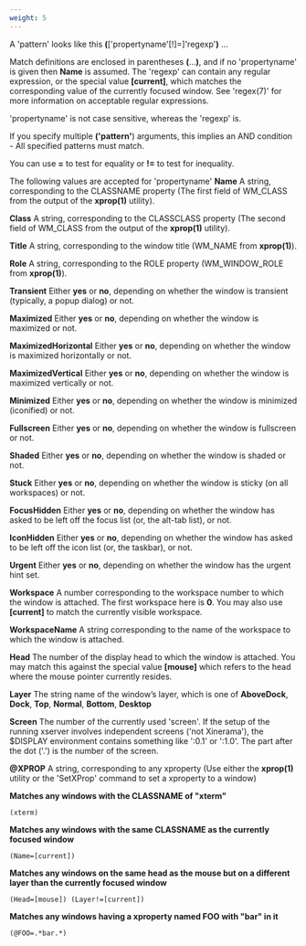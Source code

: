 ```yaml
---
weight: 5
---
```

A 'pattern' looks like this
**(**\['propertyname'\[!\]=\]'regexp'**)** …​

Match definitions are enclosed in parentheses **(**…​**)**, and if no
'propertyname' is given then **Name** is assumed. The 'regexp' can
contain any regular expression, or the special value **\[current\]**,
which matches the corresponding value of the currently focused window.
See 'regex(7)' for more information on acceptable regular expressions.

'propertyname' is not case sensitive, whereas the 'regexp' is.

If you specify multiple **('pattern'**) arguments, this implies an AND
condition - All specified patterns must match.

You can use **=** to test for equality or **!=** to test for inequality.

The following values are accepted for 'propertyname'
**Name**
A string, corresponding to the CLASSNAME property (The first field of
WM\_CLASS from the output of the **xprop(1)** utility).

**Class**
A string, corresponding to the CLASSCLASS property (The second field of
WM\_CLASS from the output of the **xprop(1)** utility).

**Title**
A string, corresponding to the window title (WM\_NAME from
**xprop(1)**).

**Role**
A string, corresponding to the ROLE property (WM\_WINDOW\_ROLE from
**xprop(1)**).

**Transient**
Either **yes** or **no**, depending on whether the window is transient
(typically, a popup dialog) or not.

**Maximized**
Either **yes** or **no**, depending on whether the window is maximized
or not.

**MaximizedHorizontal**
Either **yes** or **no**, depending on whether the window is maximized
horizontally or not.

**MaximizedVertical**
Either **yes** or **no**, depending on whether the window is maximized
vertically or not.

**Minimized**
Either **yes** or **no**, depending on whether the window is minimized
(iconified) or not.

**Fullscreen**
Either **yes** or **no**, depending on whether the window is fullscreen
or not.

**Shaded**
Either **yes** or **no**, depending on whether the window is shaded or
not.

**Stuck**
Either **yes** or **no**, depending on whether the window is sticky (on
all workspaces) or not.

**FocusHidden**
Either **yes** or **no**, depending on whether the window has asked to
be left off the focus list (or, the alt-tab list), or not.

**IconHidden**
Either **yes** or **no**, depending on whether the window has asked to
be left off the icon list (or, the taskbar), or not.

**Urgent**
Either **yes** or **no**, depending on whether the window has the urgent
hint set.

**Workspace**
A number corresponding to the workspace number to which the window is
attached. The first workspace here is **0**. You may also use
**\[current\]** to match the currently visible workspace.

**WorkspaceName**
A string corresponding to the name of the workspace to which the window
is attached.

**Head**
The number of the display head to which the window is attached. You may
match this against the special value **\[mouse\]** which refers to the
head where the mouse pointer currently resides.

**Layer**
The string name of the window’s layer, which is one of **AboveDock**,
**Dock**, **Top**, **Normal**, **Bottom**, **Desktop**

**Screen**
The number of the currently used 'screen'. If the setup of the running
xserver involves independent screens ('not Xinerama'), the $DISPLAY
environment contains something like ':0.1' or ':1.0'. The part after the
dot ('.') is the number of the screen.

**@XPROP**
A string, corresponding to any xproperty (Use either the **xprop(1)**
utility or the 'SetXProp' command to set a xproperty to a window)

**Matches any windows with the CLASSNAME of "xterm"**

    (xterm)

**Matches any windows with the same CLASSNAME as the currently focused
window**

    (Name=[current])

**Matches any windows on the same head as the mouse but on a different
layer than the currently focused window**

    (Head=[mouse]) (Layer!=[current])

**Matches any windows having a xproperty named FOO with "bar" in it**

    (@FOO=.*bar.*)
